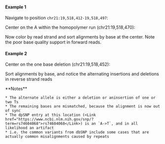 <script>
import Alert from "components/Alert.svelte";
import Link from "components/Link.svelte";
import IGVUpdateBtn from "components/IGVUpdateBtn.svelte";
</script>

#### Example 1

Navigate to position `chr21:19,518,412-19,518,497`:

<IGVUpdateBtn locus="chr21:19,518,412-19,518,497" />

Center on the A within the homopolymer run (chr21:19,518,470):

<IGVUpdateBtn locus="chr21:19,518,470" />

Now color by read strand and sort alignments by base at the center. Note the poor base quality support in forward reads.

#### Example 2

Center on the one base deletion (chr21:19,518,452):

<IGVUpdateBtn locus="chr21:19,518,452" />

Sort alignments by base, and notice the alternating insertions and deletions in reverse strand reads

<Alert color="primary">
	**Notes**

	* The alternate allele is either a deletion or aninsertion of one or two Ts
	* The remaining bases are mismatched, because the alignment is now out of sync
	* The dpSNP entry at this location (<Link href="https://www.ncbi.nlm.nih.gov/snp/?term=rs74604068">rs74604068</Link>) is an `A->T`, and in all likelihood an artifact
	* i.e. the common variants from dbSNP include some cases that are actually common misalignments caused by repeats
</Alert>

